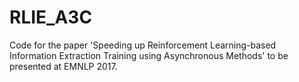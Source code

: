 # RLIE_A3C
Code for the paper 'Speeding up Reinforcement Learning-based Information Extraction Training using Asynchronous Methods' to be presented at EMNLP 2017.
